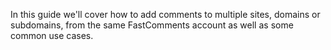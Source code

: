 In this guide we'll cover how to add comments to multiple sites, domains or subdomains, from the same
FastComments account as well as some common use cases.
